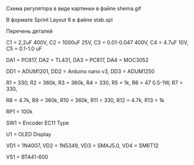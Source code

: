Схема регулятора в виде картинки в файле shema.gif

В формате Sprint Layout 6 в файле stab.spl

Перечень деталей 
 
C1	= 2,2uF 400V,
C2	= 1000uF 25V, 
C3	= 0.01-0.047 400V,
C4	= 4.7uF 10V,
C5	= 0.1-1.0 uF
 
DA1	= PC817,
DA2	= TL431,
DA3	= PC817,
DA4	= MOC3052
 
DD1	= ADUM1201,
DD2	= Arduino nano v3,
DD3	= ADUM1250
 
R1	= 330,
R2	= 360k,
R3	= 360k,
R4	= 330,
R5	= 1k,
R6	= 47 0.5-1W,
R7	= 330,

R8	= 4.7k,
R9	= 360k,
R10	= 360k,
R11	= 330,
R12	= 4.7k,
R13	= 1k
 
RP1	= 100k
 
SW1	= Encoder EC11 Type
 
U1	= OLED Display
 
VD1	= 1N4007,
VD2	= 1N5349,
VD3	= SMAJ5.0,
VD4	= SM6T12
 
VS1	= BTA41-600

